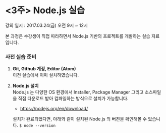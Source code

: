 # &lt;3주&gt; Node.js 실습

강의 일시 : 2017.03.24\(금\) 오전 9시 ~ 12시

본 과정은 수강생이 직접 따라하면서 Node.js 기반의 프로젝트를 개발하는 실습 자료 입니다.

### **사전 실습 준비**

1. **Git, Github 계정, Editor \(Atom\)**  
   이전 실습에서 이미 설치하였습니다.

2. **Node.js 설치**  
   Node.js 는 다양한 OS 환경에서 Installer, Package Manager 그리고 소스파일을 직접 다운로드 받아 컴파일하는 방식으로 설치가 가능합니다. 

   * https://nodejs.org/en/download/

   설치가 완료되었다면, 아래와 같이 설치된 Node.js 의 버젼을 확인해볼 수 있습니다.
   `$ node --version`





